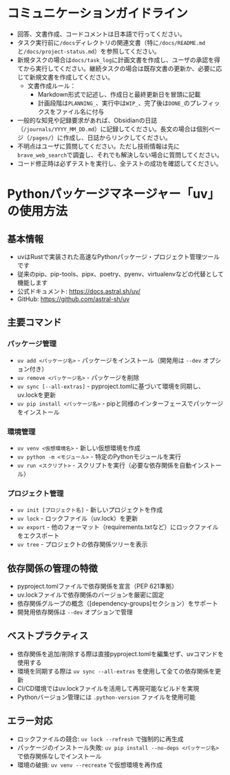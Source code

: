 # コミュニケーションガイドライン

- 回答、文書作成、コードコメントは日本語で行ってください。
- タスク実行前に`/docs`ディレクトリの関連文書（特に`/docs/README.md`と`/docs/project-status.md`）を参照してください。
- 新規タスクの場合は`docs/task_log`に計画文書を作成し、ユーザの承認を得てから実行してください。継続タスクの場合は既存文書の更新か、必要に応じて新規文書を作成してください。
  - 文書作成ルール：
    - Markdown形式で記述し、作成日と最終更新日を冒頭に記載
    - 計画段階は`PLANNING_`、実行中は`WIP_`、完了後は`DONE_`のプレフィックスをファイル名に付与
- 一般的な知見や記録要求があれば、Obsidianの日誌（`/journals/YYYY_MM_DD.md`）に記録してください。長文の場合は個別ページ（`/pages/`）に作成し、日誌からリンクしてください。
- 不明点はユーザに質問してください。ただし技術情報は先に`brave_web_search`で調査し、それでも解決しない場合に質問してください。
- コード修正時は必ずテストを実行し、全テストの成功を確認してください。


# Pythonパッケージマネージャー「uv」の使用方法

## 基本情報
- uvはRustで実装された高速なPythonパッケージ・プロジェクト管理ツールです
- 従来のpip、pip-tools、pipx、poetry、pyenv、virtualenvなどの代替として機能します
- 公式ドキュメント: https://docs.astral.sh/uv/
- GitHub: https://github.com/astral-sh/uv

## 主要コマンド

### パッケージ管理
- `uv add <パッケージ名>` - パッケージをインストール（開発用は `--dev` オプション付き）
- `uv remove <パッケージ名>` - パッケージを削除
- `uv sync [--all-extras]` - pyproject.tomlに基づいて環境を同期し、uv.lockを更新
- `uv pip install <パッケージ名>` - pipと同様のインターフェースでパッケージをインストール

### 環境管理
- `uv venv <仮想環境名>` - 新しい仮想環境を作成
- `uv python -m <モジュール>` - 特定のPythonモジュールを実行
- `uv run <スクリプト>` - スクリプトを実行（必要な依存関係を自動インストール）

### プロジェクト管理
- `uv init [プロジェクト名]` - 新しいプロジェクトを作成
- `uv lock` - ロックファイル（uv.lock）を更新
- `uv export` - 他のフォーマット（requirements.txtなど）にロックファイルをエクスポート
- `uv tree` - プロジェクトの依存関係ツリーを表示

## 依存関係の管理の特徴
- pyproject.tomlファイルで依存関係を宣言（PEP 621準拠）
- uv.lockファイルで依存関係のバージョンを厳密に固定
- 依存関係グループの概念（[dependency-groups]セクション）をサポート
- 開発用依存関係は `--dev` オプションで管理

## ベストプラクティス
- 依存関係を追加/削除する際は直接pyproject.tomlを編集せず、uvコマンドを使用する
- 環境を同期する際は `uv sync --all-extras` を使用して全ての依存関係を更新
- CI/CD環境ではuv.lockファイルを活用して再現可能なビルドを実現
- Pythonバージョン管理には `.python-version` ファイルを使用可能

## エラー対応
- ロックファイルの競合: `uv lock --refresh` で強制的に再生成
- パッケージのインストール失敗: `uv pip install --no-deps <パッケージ名>` で依存関係なしでインストール
- 環境の破損: `uv venv --recreate` で仮想環境を再作成